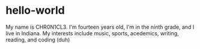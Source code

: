 # hello-world
My name is CHR0N1CL3. I'm fourteen years old, I'm in the ninth grade, and I live in Indiana. My interests include music, sports, acedemics, writing, reading, and coding (duh)
